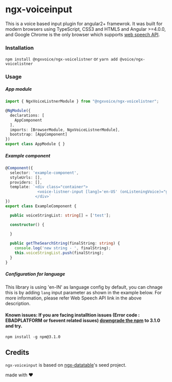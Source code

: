 # ngx-voiceinput

This is a voice based input plugin for angular2+ framewrok. It was built for modern browsers using TypeScript, CSS3 and HTML5 and Angular >=4.0.0, and Google Chrome is the only browser which supports [web speech API](https://developers.google.com/web/updates/2013/01/Voice-Driven-Web-Apps-Introduction-to-the-Web-Speech-API).

### Installation

`npm install @ngxvoice/ngx-voicelistner` or `yarn add @voice/ngx-voicelistner`


### Usage


##### App module

```typescript
import { NgxVoiceListnerModule } from "@ngxvoice/ngx-voicelistner";

@NgModule({
  declarations: [
    AppComponent
  ],
  imports: [BrowserModule, NgxVoiceListnerModule],
  bootstrap: [AppComponent]
})
export class AppModule { }

```


##### Example component


```typescript
@Component({
  selector: 'example-component',
  styleUrls: [],
  providers: [],
  template: `<div class="container">
              <voice-listner-input [lang]='en-US' (onListeningVoice)="getTheSearchString($event)" ></voice-listner-input>
             </div>`
})
export class ExampleComponent {

  public voiceStringList: string[] = ['test'];

  constructor() {
  
  }

  public getTheSearchString(finalString: string) {
    console.log('new string - ', finalString);
    this.voiceStringList.push(finalString);
  }
}

```

##### Configuration for language

This library is using 'en-IN' as language config by default, you can chnage this is by adding `lang` input parameter as shown in the example below. For more information, please refer Web Speech API link in the above description.

#### Known issues: If you are facing installtion issues (Error code : EBADPLATFORM or fsevent related issues) [downgrade the npm](https://github.com/npm/npm/issues/8899) to 3.1.0 and try.

```shellscript
npm install -g npm@3.1.0
``` 

## Credits
`ngx-voiceinput` is based on [ngx-datatable](http://swimlane.github.io/ngx-datatable)'s seed project.

made with :heart:
